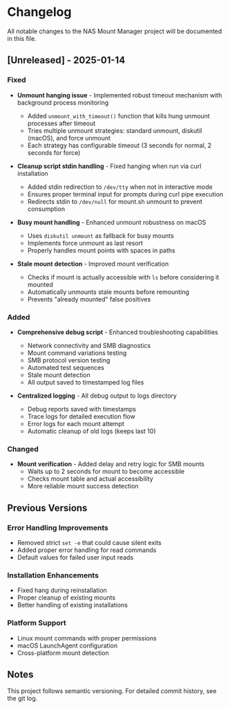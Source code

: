 # Changelog

All notable changes to the NAS Mount Manager project will be documented in this file.

## [Unreleased] - 2025-01-14

### Fixed
- **Unmount hanging issue** - Implemented robust timeout mechanism with background process monitoring
  - Added `unmount_with_timeout()` function that kills hung unmount processes after timeout
  - Tries multiple unmount strategies: standard unmount, diskutil (macOS), and force unmount
  - Each strategy has configurable timeout (3 seconds for normal, 2 seconds for force)
  
- **Cleanup script stdin handling** - Fixed hanging when run via curl installation
  - Added stdin redirection to `/dev/tty` when not in interactive mode
  - Ensures proper terminal input for prompts during curl pipe execution
  - Redirects stdin to `/dev/null` for mount.sh unmount to prevent consumption

- **Busy mount handling** - Enhanced unmount robustness on macOS
  - Uses `diskutil unmount` as fallback for busy mounts
  - Implements force unmount as last resort
  - Properly handles mount points with spaces in paths

- **Stale mount detection** - Improved mount verification
  - Checks if mount is actually accessible with `ls` before considering it mounted
  - Automatically unmounts stale mounts before remounting
  - Prevents "already mounted" false positives

### Added
- **Comprehensive debug script** - Enhanced troubleshooting capabilities
  - Network connectivity and SMB diagnostics
  - Mount command variations testing
  - SMB protocol version testing
  - Automated test sequences
  - Stale mount detection
  - All output saved to timestamped log files

- **Centralized logging** - All debug output to logs directory
  - Debug reports saved with timestamps
  - Trace logs for detailed execution flow
  - Error logs for each mount attempt
  - Automatic cleanup of old logs (keeps last 10)

### Changed
- **Mount verification** - Added delay and retry logic for SMB mounts
  - Waits up to 2 seconds for mount to become accessible
  - Checks mount table and actual accessibility
  - More reliable mount success detection

## Previous Versions

### Error Handling Improvements
- Removed strict `set -e` that could cause silent exits
- Added proper error handling for read commands
- Default values for failed user input reads

### Installation Enhancements
- Fixed hang during reinstallation
- Proper cleanup of existing mounts
- Better handling of existing installations

### Platform Support
- Linux mount commands with proper permissions
- macOS LaunchAgent configuration
- Cross-platform mount detection

## Notes

This project follows semantic versioning. For detailed commit history, see the git log.